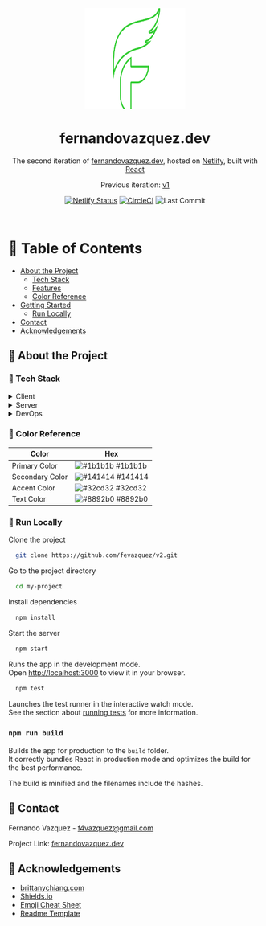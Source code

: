 <div align="center">
  <img src="./src/img/logo.svg" width=200 height=200>
  <h1>fernandovazquez.dev</h1>
  <p>
    The second iteration of <a href="https://fernandovazquez.dev/">fernandovazquez.dev</a>, hosted on 
    <a href="https://www.netlify.com">Netlify</a>, built with <a href="https://github.com/facebook/create-react-app">React</a>
  </p>
  <p align="center">
    Previous iteration:
    <a href="https://github.com/fevazquez/v1" target="_blank">v1</a>  
  </p>

[![Netlify Status](https://api.netlify.com/api/v1/badges/e62b67af-8a25-47c1-96b9-38a946fb71e2/deploy-status)](https://app.netlify.com/sites/vigilant-elion-a37e60/deploys)
[![CircleCI](https://circleci.com/gh/fevazquez/v2.svg?style=svg)](https://app.circleci.com/pipelines/github/fevazquez/v2?branch=dev&filter=all)
![Last Commit](https://img.shields.io/github/last-commit/fevazquez/v2)

</div>

<br />

<!-- Table of Contents -->

# :notebook_with_decorative_cover: Table of Contents

- [About the Project](#star2-about-the-project)
  - [Tech Stack](#space_invader-tech-stack)
  - [Features](#dart-features)
  - [Color Reference](#art-color-reference)
- [Getting Started](#toolbox-getting-started)
  - [Run Locally](#running-run-locally)
- [Contact](#handshake-contact)
- [Acknowledgements](#gem-acknowledgements)

<!-- About the Project -->

## :star2: About the Project

<!-- TechStack -->

### :space_invader: Tech Stack

<details>
  <summary>Client</summary>
  <ul>
    <li><a href="https://reactjs.org/">React.js</a></li>
    <li><a href="https://getbootstrap.com">Bootstrap</a></li>
  </ul>
</details>

<details>
  <summary>Server</summary>
  <ul>
    <li><a href="https://www.netlify.com">Netlify</a></li>
  </ul>
</details>

<details>
<summary>DevOps</summary>
  <ul>
    <li><a href="https://www.docker.com/">Docker</a></li>
    <li><a href="https://circleci.com/">CircleCLI</a></li>
  </ul>
</details>

<!-- Color Reference -->

### :art: Color Reference

| Color           | Hex                                                              |
| --------------- | ---------------------------------------------------------------- |
| Primary Color   | ![#1b1b1b](https://via.placeholder.com/10/1b1b1b?text=+) #1b1b1b |
| Secondary Color | ![#141414](https://via.placeholder.com/10/141414?text=+) #141414 |
| Accent Color    | ![#32cd32](https://via.placeholder.com/10/32cd32?text=+) #32cd32 |
| Text Color      | ![#8892b0](https://via.placeholder.com/10/8892b0?text=+) #8892b0 |

<!-- Run Locally -->

### :running: Run Locally

Clone the project

```bash
  git clone https://github.com/fevazquez/v2.git
```

Go to the project directory

```bash
  cd my-project
```

Install dependencies

```bash
  npm install
```

Start the server

```bash
  npm start
```

Runs the app in the development mode.\
Open [http://localhost:3000](http://localhost:3000) to view it in your browser.

```bash
  npm test
```

Launches the test runner in the interactive watch mode.\
See the section about [running tests](https://facebook.github.io/create-react-app/docs/running-tests) for more information.

### `npm run build`

Builds the app for production to the `build` folder.\
It correctly bundles React in production mode and optimizes the build for the best performance.

The build is minified and the filenames include the hashes.

<!-- Contact -->

## :handshake: Contact

Fernando Vazquez - f4vazquez@gmail.com

Project Link: [fernandovazquez.dev](https://www.fernandovazquez.dev)

<!-- Acknowledgments -->

## :gem: Acknowledgements

- [brittanychiang.com](https://github.com/bchiang7/v4)
- [Shields.io](https://shields.io/)
- [Emoji Cheat Sheet](https://github.com/ikatyang/emoji-cheat-sheet/blob/master/README.md#travel--places)
- [Readme Template](https://github.com/Louis3797/awesome-readme-template)

